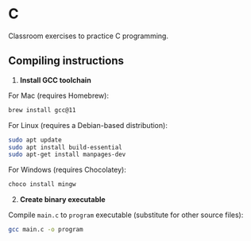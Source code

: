 # C

Classroom exercises to practice C programming.

## Compiling instructions

1. **Install GCC toolchain**

For Mac (requires Homebrew):

```zsh
brew install gcc@11
```

For Linux (requires a Debian-based distribution):

```bash
sudo apt update
sudo apt install build-essential
sudo apt-get install manpages-dev
```

For Windows (requires Chocolatey):

```ps1
choco install mingw
```

2. **Create binary executable**

Compile `main.c` to `program` executable (substitute for other source files):

```zsh
gcc main.c -o program
```
